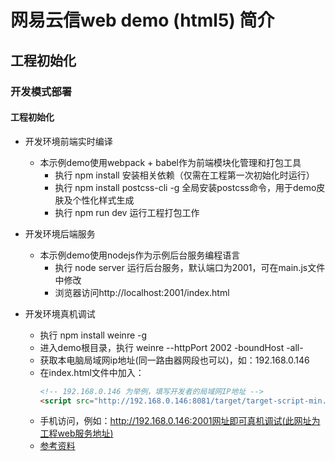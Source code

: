 # 网易云信web demo (html5) 简介

## 工程初始化

### 开发模式部署
#### 工程初始化
- 开发环境前端实时编译
    - 本示例demo使用webpack + babel作为前端模块化管理和打包工具
        - 执行 npm install 安装相关依赖（仅需在工程第一次初始化时运行）
        - 执行 npm install postcss-cli -g 全局安装postcss命令，用于demo皮肤及个性化样式生成
        - 执行 npm run dev 运行工程打包工作
- 开发环境后端服务
    - 本示例demo使用nodejs作为示例后台服务编程语言
        - 执行 node server 运行后台服务，默认端口为2001，可在main.js文件中修改
        - 浏览器访问http://localhost:2001/index.html

- 开发环境真机调试
	- 执行 npm install weinre -g
	- 进入demo根目录，执行 weinre --httpPort 2002 -boundHost -all-
	- 获取本电脑局域网ip地址(同一路由器网段也可以)，如：192.168.0.146
	- 在index.html文件中加入：
		``` html
		<!-- 192.168.0.146 为举例，填写开发者的局域网IP地址 --> 
		<script src="http://192.168.0.146:8081/target/target-script-min.js#anonymous"></script>
		```
	- 手机访问，例如：http://192.168.0.146:2001网址即可真机调试(此网址为工程web服务地址)
	- [参考资料](https://www.npmjs.com/package/weinre)